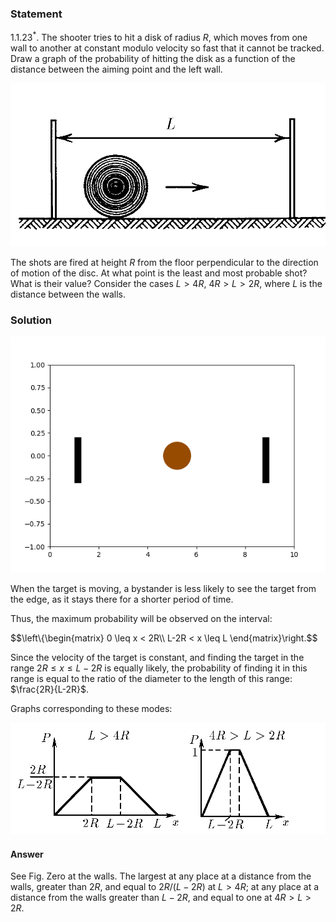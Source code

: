 ###  Statement 

$1.1.23^*.$ The shooter tries to hit a disk of radius $R$, which moves from one wall to another at constant modulo velocity so fast that it cannot be tracked. Draw a graph of the probability of hitting the disk as a function of the distance between the aiming point and the left wall. 

![ For problem $1.1.23^*$ |851x441, 39%](../../img/1.1.23/statement.png)

The shots are fired at height $R$ from the floor perpendicular to the direction of motion of the disc. At what point is the least and most probable shot? What is their value? Consider the cases $L > 4R$, $4R > L > 2R$, where $L$ is the distance between the walls. 

### Solution

![ Wheels moving |640x480, 51%](../../img/1.1.23/animation.gif)

When the target is moving, a bystander is less likely to see the target from the edge, as it stays there for a shorter period of time. 

Thus, the maximum probability will be observed on the interval: 

$$\left\\{\begin{matrix} 0 \leq x < 2R\\\ L-2R < x \leq L \end{matrix}\right.$$ 

Since the velocity of the target is constant, and finding the target in the range $2R \leq x \leq L-2R$ is equally likely, the probability of finding it in this range is equal to the ratio of the diameter to the length of this range: $\frac{2R}{L-2R}$. 

Graphs corresponding to these modes: 

![ Probability of a hit as a function of aiming distance |984x349, 59%](../../img/1.1.23/sol.png)

#### Answer

See Fig. Zero at the walls. The largest at any place at a distance from the walls, greater than $2R$, and equal to $2R/(L-2R)$ at $L > 4R$; at any place at a distance from the walls greater than $L - 2R$, and equal to one at $4R > L > 2R$. 
